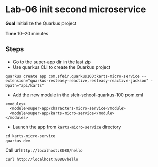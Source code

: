 # Lab-06 init second microservice

**Goal** Initialize the Quarkus project

**Time** 10~20 minutes

## Steps
- Go to the super-app dir in the last zip
- Use quarkus CLI to create the Quarkus project

```shell
quarkus create app com.sfeir.quarkus100:karts-micro-service --extension="quarkus-resteasy-reactive,resteasy-reactive-jackson" -Dpath="api/karts"
```

- Add the new module in the sfeir-school-quarkus-100 pom.xml

```shell
<modules>
  <module>super-app/characters-micro-service</module>
  <module>super-app/karts-micro-service</module>
</modules>
```

- Launch the app from `karts-micro-service` directory

```shell
cd karts-micro-service
quarkus dev
```

Call url `http://localhost:8080/hello`

```shell
curl http://localhost:8080/hello
```




